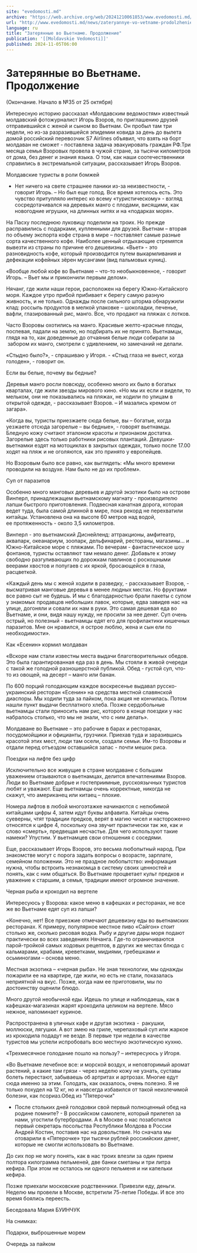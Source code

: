 ```yaml
---
site: "evedomosti.md"
archive: "https://web.archive.org/web/20241210061853/www.evedomosti.md/news/zateryannye-vo-vetname-prodolzhenie"
url: "http://www.evedomosti.md/news/zateryannye-vo-vetname-prodolzhenie"
language: ru
title: "Затерянные во Вьетнаме. Продолжение"
publication: '[[Moldavskie Vedomosti]]'
published: 2024-11-05T06:00
---
```


# Затерянные во Вьетнаме. Продолжение

(Окончание. Начало в №35 от 25 октября)

Интересную историю рассказал «Молдавским ведомостям» известный молдавский фотожурналист Игорь Взоров, по приглашению друзей отправившийся с женой и сыном во Вьетнам. Он пробыл там три недели, но из-за разразившейся эпидемии ковида за день до вылета домой российский перевозчик S7 Airlines объявил, что взять на борт молдаван не сможет - поставлена задача эвакуировать граждан РФ.Три месяца семья Взоровых провела в чужой стране, за тысячи километров от дома, без денег и знания языка. О том, как наши соотечественники справились в экстремальной ситуации, рассказывает Игорь Взоров.

Молдавские туристы в роли бомжей

- Нет ничего на свете страшнее паники из-за неизвестности, - говорит Игорь. – Но был еще голод. Все время хотелось есть. Это чувство притупляло интерес ко всему «туристическому» - взгляд сосредотачивался на деревьях манго с плодами, висящими, как новогодние игрушки, на длинных нитях и на «подарках моря».

На Пасху последнюю луковицу поделили на троих. Но прежде расправились с подарками, купленными для друзей. Вьетнам – вторая по объему экспорта кофе страна в мире – поставляет самые разные сорта качественного кофе. Наиболее ценный отдыхающие стремятся вывезти из страны по причине его дешевизны. «Вьет» - это разновидность кофе, который производится путем выкармливания и дефекации кофейных зёрен мусангами (вид пальмовых куниц).

«Вообще любой кофе во Вьетнаме – что-то необыкновенное, - говорит Игорь. – Вьет мы и прикончили первым делом».

Нячанг, где жили наши герои, расположен на берегу Южно-Китайского моря. Каждое утро прибой прибивает к берегу самую разную живность, и не только. Однажды после сильного шторма обнаружили клад: россыпь продуктов в мелкой упаковке – шоколадки, печенье, вафли, глазированный рис, манго. Все, что продают на пляжах с лотков.

Часто Взоровы охотились на манго. Красивые желто-красные плоды, поспевая, падали на землю, но подбирать их не принято. Вьетнамцы, глядя на то, как доведенные до отчаяния белые люди собирали за  забором их манго, смотрели с удивлением, но замечаний не делали.

«Стыдно было?», - спрашиваю у Игоря. - «Стыд глаза не выест, когда голоден», - говорит он.

Если вы белые, почему вы бедные?

Деревья манго росли повсюду, особенно много их было в богатых кварталах, где жили звезды мирового кино. «Но мы их если и видели, то мельком, они не показывались на пляжах, не ходили по улицам в открытой одежде, - рассказывает Взоров. – И мазались кремом от загара».

«Когда вы, туристы приезжаете сюда белые, вы – богатые, когда уезжаете отсюда загорелые – вы бедные», - говорят вьетнамцы. Бледную кожу считают эталоном красоты и признаком достатка. Загорелые здесь только работники рисовых плантаций. Девушки-вьетнамки ездят на мотоциклах в закрытых одеждах, только после 17.00 ходят на пляж и не оголяются, как это принято у европейцев.

Но Взоровым было все равно, как выглядеть: «Мы много времени проводили на воздухе. Нам было не до их проблем».

Суп от паразитов

Особенно много манговых деревьев и другой экзотики было на острове Винперл, принадлежащем вьетнамскому магнату - производителю лапши быстрого приготовления. Подвесная канатная дорога, которая ведет туда, была самой длинной в мире, пока рекорд не перехватили китайцы. Установлена она на высоте 60 метров над водой, ее протяженность - около 3,5 километров.

Винперл - это вьетнамский Диснейленд: аттракционы, амфитеатр, аквапарк, океанариум, зоопарк, дельфинарий, рестораны, магазины… и Южно-Китайское море с пляжами. По вечерам - фантастическое шоу фонтанов, туристы оставляют там немало денег. Добавьте к этому свободно разгуливающих по дорожкам павлинов с роскошными веерами хвостов и попугаев с их яркой, бросающейся в глаза, расцветкой.

«Каждый день мы с женой ходили в разведку, - рассказывает Взоров, - высматривая манговые деревья в менее людных местах. Но фруктами все равно сыт не будешь. И мы с благодарностью брали пакеты с супом у знакомых продавцов небольших лавок, которые, едва завидев нас на улице, догоняли и совали их нам в руки. Это самая дешевая еда во Вьетнаме, и они, видя нашу нужду, не просили за нее денег. Суп очень острый, но полезный - вьетнамцы едят его для профилактики кишечных паразитов. Мне он нравился, я острое люблю, жена и сын ели по необходимости».

Как «Есенин» кормил молдаван

«Вскоре нам стали известны места выдачи благотворительных обедов. Это была гарантированная еда раз в день. Мы стояли в живой очереди с такой же голодной разношерстной публикой. Обед - густой суп, что-то из овощей, на десерт – манго или банан.

По 600 порций голодающим каждое воскресенье выдавал русско-украинский ресторан «Есенин» на средства местной славянской диаспоры. Мы ходили туда за пайком, пока акция не кончилась. Потом нашли пункт выдачи бесплатного хлеба. Позже сердобольные вьетнамцы стали приносить нам рис, которого в конце поездки у нас набралось столько, что мы не знали, что с ним делать».

Молдаване во Вьетнаме – это рабочие в барах и ресторанах, посудомойщики и официанты, грузчики. Приехав туда и заразившись красотой этих мест, люди там осели, создали семьи. Им-то Взоровы и отдали перед отъездом оставшийся запас - почти мешок риса.

Поездки на лифте без цифр

Исключительно все живущие в стране молдаване с большим уважением отзываются о вьетнамцах, делится впечатлениями Взоров. Люди во Вьетнаме добрые и гостеприимные, русскоязычных туристов любят и уважают. Еще вьетнамцы очень корректные, никогда не скажут, что американец или китаец – плохие.

Номера лифтов в любой многоэтажке начинаются с нелюбимой китайцами цифры 4, затем идут буквы алфавита. Китайцы очень суеверны, чтят традиции предков, верят в магию чисел и настороженно относятся к цифре 4, поскольку она звучит практически так же, как и слово «смерть», предвещая несчастье. Для чего используют такие намеки? Упустим. У вьетнамцев свои отношения с соседями.

Еще, рассказывает Игорь Взоров, это весьма любопытный народ. При знакомстве могут с порога задать вопросы о возрасте, зарплате, семейном положении. Это не праздное любопытство: информация нужна, чтобы встроить незнакомца в систему своих ценностей и понять, как с ним общаться. Во Вьетнаме процветает культ предков и уважение к старшим, а семья, традиции имеют огромное значение.

Черная рыба и крокодил на вертеле

Интересуюсь у Взорова: какое меню в кафешках и ресторанах, не все же во Вьетнаме едят суп из лапши?

«Конечно, нет! Все приезжие отмечают дешевизну еды во вьетнамских ресторанах. К примеру, популярное местное пиво «Сайгон» стоит столько же, сколько рисовая водка. Рыбу и другие дары моря подают практически во всех заведениях Нячанга. Где-то ограничиваются парой-тройкой самых ходовых рецептов, в других же местах блюда с кальмарами, крабами, креветками, мидиями, гребешками и осьминогами – основа меню.

Местная экзотика – «черная рыба». Не зная технологии, мы однажды пожарили ее на квартире, где жили, но есть не стали, показалась неприятной на вкус. Позже, когда нам ее приготовили, мы по достоинству оценили блюдо.

Много другой необычной еды. Идешь по улице и наблюдаешь, как в кафешках-магазинах жарят крокодила целиком на вертеле. Мясо нежное, напоминает куриное.

Распространена в уличных кафе и другая экзотика -  ракушки, моллюски, лягушки. А вот змею на гриле, черепаховый суп или жаркое из крокодила подадут не везде. В первые три недели в качестве туристов мы успели испробовать всю местную экзотическую кухню.

«Трехмесячное голодание пошло на пользу? – интересуюсь у Игоря.

«Во Вьетнаме лечебное все: и морской воздух, и неповторимый аромат растений, а какие там грязи - через неделю кожу не узнать, суставы болеть перестают, забываешь об артритах и артрозах. Многие едут сюда именно за этим. Голодать, как оказалось, очень полезно. Я не только похудел на 12 кг, но и навсегда избавился от такой неизлечимой болезни, как псориаз.Обед из "Пятерочки"

- После стольких дней голодовки свой первый полноценный обед на родине помните? - В российском самолете, который прилетел за нами, угостили бутербродами. А в Москве о нас позаботился первый секретарь посольства Республики Молдова в России Андрей Костин, поставив нас на довольствие. Но сначала мы отоварили в «Пятерочке» три тысячи рублей россиийских денег, которые не смогли использовать во Вьетнаме.

До сих пор не могу понять, как в нас троих влезли за один прием полтора килограмма пельменей, две банки сметаны и три литра кефира. При этом не осталось ни одного пельменя и ни капельки кефира.

Позже приехали московские родственники. Привезли еду, деньги. Неделю мы провели в Москве, встретили 75-летие Победы. И все это время боялись переесть.

Беседовала Мария БУИНЧУК

На снимках:

Подарки, выброшенные морем

Очередь за пайком